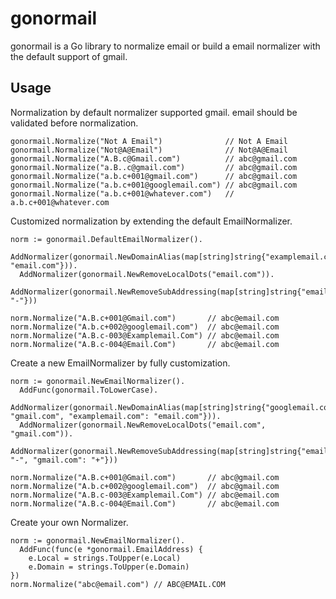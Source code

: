 # gonormail
gonormail is a Go library to normalize email or build a email normalizer with the default support of gmail.

## Usage

Normalization by default normalizer supported gmail. email should be validated before normalization.
```golang
gonormail.Normalize("Not A Email")              // Not A Email
gonormail.Normalize("Not@A@Email")              // Not@A@Email
gonormail.Normalize("A.B.c@Gmail.com")          // abc@gmail.com
gonormail.Normalize("a.B..c@gmail.com")         // abc@gmail.com
gonormail.Normalize("a.b.c+001@gmail.com")      // abc@gmail.com
gonormail.Normalize("a.b.c+001@googlemail.com") // abc@gmail.com
gonormail.Normalize("a.b.c+001@whatever.com")   // a.b.c+001@whatever.com
```

Customized normalization by extending the default EmailNormalizer.
```golang
norm := gonormail.DefaultEmailNormalizer().
  AddNormalizer(gonormail.NewDomainAlias(map[string]string{"examplemail.com": "email.com"})).
  AddNormalizer(gonormail.NewRemoveLocalDots("email.com")).
  AddNormalizer(gonormail.NewRemoveSubAddressing(map[string]string{"email.com": "-"}))

norm.Normalize("A.B.c+001@Gmail.com")       // abc@email.com
norm.Normalize("A.b.c+002@googlemail.com")  // abc@email.com
norm.Normalize("A.B.c-003@Examplemail.Com") // abc@email.com
norm.Normalize("A.B.c-004@Email.Com")       // abc@email.com
```

Create a new EmailNormalizer by fully customization.
```golang
norm := gonormail.NewEmailNormalizer().
  AddFunc(gonormail.ToLowerCase).
  AddNormalizer(gonormail.NewDomainAlias(map[string]string{"googlemail.com": "gmail.com", "examplemail.com": "email.com"})).
  AddNormalizer(gonormail.NewRemoveLocalDots("email.com", "gmail.com")).
  AddNormalizer(gonormail.NewRemoveSubAddressing(map[string]string{"email.com": "-", "gmail.com": "+"}))

norm.Normalize("A.B.c+001@Gmail.com")       // abc@gmail.com
norm.Normalize("A.b.c+002@googlemail.com")  // abc@gmail.com
norm.Normalize("A.B.c-003@Examplemail.Com") // abc@email.com
norm.Normalize("A.B.c-004@Email.Com")       // abc@email.com
```

Create your own Normalizer.
```golang
norm := gonormail.NewEmailNormalizer().
  AddFunc(func(e *gonormail.EmailAddress) {
    e.Local = strings.ToUpper(e.Local)
    e.Domain = strings.ToUpper(e.Domain)
})
norm.Normalize("abc@email.com") // ABC@EMAIL.COM
```